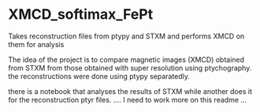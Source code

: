 # XMCD_softimax_FePt
Takes reconstruction files from ptypy and STXM and performs XMCD on them for analysis

The idea of the project is to compare magnetic images (XMCD) obtained from STXM from those obtained with super resolution using ptychography. 
the reconstructions were done using ptypy separatedly.

there is a notebook that analyses the results of STXM while another does it for the reconstruction ptyr files.
.... I need to work more on this readme ...
